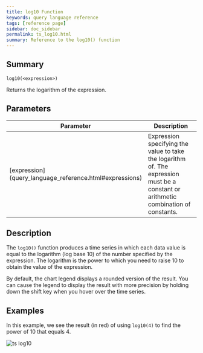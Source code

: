 ```yaml
---
title: log10 Function
keywords: query language reference
tags: [reference page]
sidebar: doc_sidebar
permalink: ts_log10.html
summary: Reference to the log10() function
---
```

## Summary
```
log10(<expression>)
```

Returns the logarithm of the expression.


## Parameters

<table>
<tbody>
<thead>
<tr><th width="20%">Parameter</th><th width="80%">Description</th></tr>
</thead>
<tr>
<td markdown="span"> [expression](query_language_reference.html#expressions)</td>
<td markdown="span">Expression specifying the value to take the logarithm of. The expression must be a constant or arithmetic combination of constants. </td></tr>
</tbody>
</table>

## Description

The `log10()` function produces a  time series in which each data value is equal to the logarithm (log base 10) of the number specified by the expression. The logarithm is the power to which you need to raise 10 to obtain the value of the expression. 

By default, the chart legend displays a rounded version of the result. You can cause the legend to display the result with more precision by holding down the shift key when you hover over the time series.

## Examples

In this example, we see the result (in red) of using `log10(4)` to find the power of 10 that equals 4.

![ts log10](images/ts_log10_and_inverse.png)
